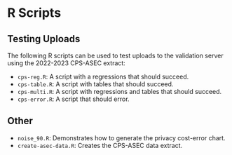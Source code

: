 # R Scripts 

## Testing Uploads

The following R scripts can be used to test uploads to the validation server using the 2022-2023 CPS-ASEC extract: 

* `cps-reg.R`: A script with a regressions that should succeed.
* `cps-table.R`: A script with tables that should succeed. 
* `cps-multi.R`: A script with regressions and tables that should succeed.
* `cps-error.R`: A script that should error.

## Other

* `noise_90.R`: Demonstrates how to generate the privacy cost-error chart. 
* `create-asec-data.R`: Creates the CPS-ASEC data extract. 